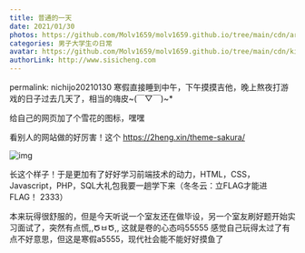 ```yaml
---
title: 普通的一天
date: 2021/01/30
photos: https://github.com/Molv1659/molv1659.github.io/tree/main/cdn/article-cover/8.JPG
categories: 男子大学生の日常
avatar: https://github.com/Molv1659/molv1659.github.io/tree/main/cdn/kirito1.jpg
authorLink: http://www.sisicheng.com
---
```

permalink: nichijo20210130
寒假直接睡到中午，下午摸摸吉他，晚上熬夜打游戏的日子过去几天了，相当的嗨皮~(￣▽￣)~*

给自己的网页加了个雪花的图标，嘿嘿

看别人的网站做的好厉害！这个 https://2heng.xin/theme-sakura/

![img](sakura-1024x508.png)

长这个样子！于是更加有了好好学习前端技术的动力，HTML，CSS，Javascript，PHP，SQL大礼包我要一趟学下来（冬冬云：立FLAG才能进FLAG！ 2333）

本来玩得很舒服的，但是今天听说一个室友还在做毕设，另一个室友刷好题开始实习面试了，突然有点慌,,ԾㅂԾ,, 这就是卷的心态吗55555 感觉自己玩得太过了有点不好意思，但这是寒假a5555，现代社会能不能好好摸鱼了
